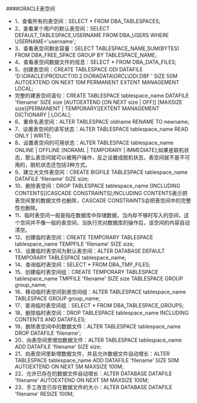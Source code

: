 ####ORACLE表空间
*   1、查看所有的表空间：SELECT * FROM DBA_TABLESPACES;
*   2、查看某个用户的默认表空间：SELECT DEFAULT_TABLESPACE,USERNAME FROM DBA_USERS WHERE USERNAME='username';
*   3、查看表空间剩余容量：SELECT TABLESPACE_NAME,SUM(BYTES) FROM DBA_FREE_SPACE GROUP BY TABLESPACE_NAME;
*   4、查看表空间数据文件的信息：SELECT * FROM DBA_DATA_FILES;
*   5、创建表空间：CREATE TABLESPACE ODI  DATAFILE 'D:\ORACLE\PRODUCT\10.2.0\ORADATA\ORCL\ODI.DBF ' SIZE 50M AUTOEXTEND ON NEXT 10M PERMANENT EXTENT MANAGEMENT LOCAL;
*   完整的建表空间语句：CREATE TABLESPACE tablespace_name DATAFILE 'filename' SIZE size [AUTOEXTEND [ON NEXT size | OFF]] [MAXSIZE size][PERMANENT  | TEMPORARY][EXTENT MANAGEMENT DICTIONARY | LOCAL];
*   6、重命名表空间：ALTER TABLESPACE oldname RENAME TO newname;
*   7、设置表空间的读写状态：ALTER TABLESPACE tablespace_name READ ONLY | WRITE;
*   8、设置表空间的可用状态：ALTER TABLESPACE tablespace_name ONLINE | OFFLINE [NORAML | TEMPORARY | IMMEDIATE];如果是联机状态，那么表空间就可以被用户操作，反之设置成脱机状态，表空间就不是不可用的，脱机状态还包括3种方式。
*   9、建立大文件表空间：CREATE BIGFILE TABLESPACE tablespace_name DATAFILE 'filename' SIZE size;
*   10、删除表空间：DROP TABLESPACE tablespace_name [INCLUDING CONTENTS][CASCADE CONSTRAINTS];INCLUDING CONTENTS表示把表空间里的数据文件也删除，CASCADE CONSTRAINTS会把表空间中的完整性也删除。
*   11、临时表空间一般是指在数据库中存储数据，当内存不够时写入的空间，这个空间并不像一般的表空间，当执行完对数据库的操作后，该空间的内容自动清空。
*   12、创建临时表空间：CREATE TEMPORARY TABLESPACE tablespace_name TEMPFILE 'filename' SIZE size;
*   13、设置临时表空间为默认表空间：ALTER DATABASE DEFAULT TEMPORARY TABLESPACE tablespace_name;
*   14、查询临时表空间：SELECT * FROM DBA_TMP_FILES;
*   15、创建临时表空间组：CREATE TEMPORARY TABLESPACE tablespace_name TMPFILE 'filename' SIZE size TABLESPACE GROUP group_name;
*   16、移动临时表空间到表空间组：ALTER TABLESPACE tablespace_name TABLESPACE GROUP group_name;
*   17、查询临时表空间组：SELECT * FROM DBA_TABLESPACE_GROUPS;
*   18、删除临时表空间：DROP TABLESPACE tablespace_name INCLUDING CONTENTS AND DATAFILES;
*   19、删除表空间中的数据文件：ALTER TABLESPACE tablespace_name DROP DATAFILE 'filename';
*   20、向表空间里增加数据文件：ALTER TABLESPACE tablespace_name ADD DATAFILE 'filename' SIZE size;
*   21、向表空间里新增数据文件，并且允许数据文件自动增长：ALTER TABLESPACE tablespace_name ADD DATAFILE 'filename' SIZE 50M AUTOEXTEND ON NEXT 5M MAXSIZE 100M;
*   22、允许已存在的数据文件自动增长：ALTER DATABASE DATAFILE 'filename' AUTOEXTEND ON NEXT 5M MAXSIZE 100M;
*   23、手工改变已存在数据文件的大小：ALTER DATABASE DATAFILE 'filename' RESIZE 100M;
